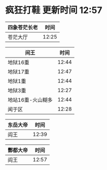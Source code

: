 # 疯狂打鞋 更新时间 12:57

| 四象苍茫长老   | 时间    |
|--------|-------|
| 苍茫大厅 | 12:25 |

| 间王   | 时间    |
|--------|-------|
| 地狱16重 | 12:44 |
| 地狱17重 | 12:47 |
| 地狱1重 | 12:44 |
| 地狱3重 | 12:27 |
| 地站16重-火山糊多 | 12:44 |
| 闻于区 | 12:28 |

| 东岳大帝   | 时间    |
|--------|-------|
| 阎王 | 12:39 |

| 酆都大帝   | 时间    |
|--------|-------|
| 阎王 | 12:57 |